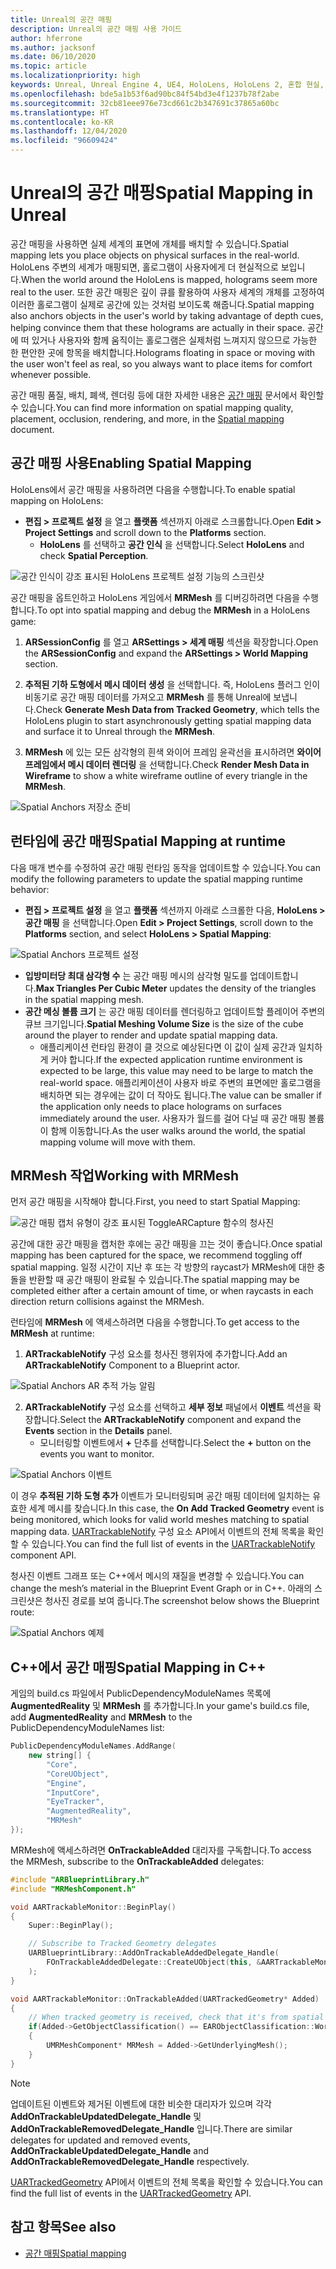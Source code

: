 ```yaml
---
title: Unreal의 공간 매핑
description: Unreal의 공간 매핑 사용 가이드
author: hferrone
ms.author: jacksonf
ms.date: 06/10/2020
ms.topic: article
ms.localizationpriority: high
keywords: Unreal, Unreal Engine 4, UE4, HoloLens, HoloLens 2, 혼합 현실, 개발, 기능, 설명서, 가이드, 홀로그램, 공간 매핑, 혼합 현실 헤드셋, windows mixed reality 헤드셋, 가상 현실 헤드셋
ms.openlocfilehash: bde5a1b53f6ad90bc84f54bd3e4f1237b78f2abe
ms.sourcegitcommit: 32cb81eee976e73cd661c2b347691c37865a60bc
ms.translationtype: HT
ms.contentlocale: ko-KR
ms.lasthandoff: 12/04/2020
ms.locfileid: "96609424"
---
```

# <a name="spatial-mapping-in-unreal"></a><span data-ttu-id="dc023-104">Unreal의 공간 매핑</span><span class="sxs-lookup"><span data-stu-id="dc023-104">Spatial Mapping in Unreal</span></span>

<span data-ttu-id="dc023-105">공간 매핑을 사용하면 실제 세계의 표면에 개체를 배치할 수 있습니다.</span><span class="sxs-lookup"><span data-stu-id="dc023-105">Spatial mapping lets you place objects on physical surfaces in the real-world.</span></span> <span data-ttu-id="dc023-106">HoloLens 주변의 세계가 매핑되면, 홀로그램이 사용자에게 더 현실적으로 보입니다.</span><span class="sxs-lookup"><span data-stu-id="dc023-106">When the world around the HoloLens is mapped, holograms seem more real to the user.</span></span> <span data-ttu-id="dc023-107">또한 공간 매핑은 깊이 큐를 활용하여 사용자 세계의 개체를 고정하여 이러한 홀로그램이 실제로 공간에 있는 것처럼 보이도록 해줍니다.</span><span class="sxs-lookup"><span data-stu-id="dc023-107">Spatial mapping also anchors objects in the user's world by taking advantage of depth cues, helping convince them that these holograms are actually in their space.</span></span> <span data-ttu-id="dc023-108">공간에 떠 있거나 사용자와 함께 움직이는 홀로그램은 실제처럼 느껴지지 않으므로 가능한 한 편안한 곳에 항목을 배치합니다.</span><span class="sxs-lookup"><span data-stu-id="dc023-108">Holograms floating in space or moving with the user won't feel as real, so you always want to place items for comfort whenever possible.</span></span>

<span data-ttu-id="dc023-109">공간 매핑 품질, 배치, 폐색, 렌더링 등에 대한 자세한 내용은 [공간 매핑](../../design/spatial-mapping.md) 문서에서 확인할 수 있습니다.</span><span class="sxs-lookup"><span data-stu-id="dc023-109">You can find more information on spatial mapping quality, placement, occlusion, rendering, and more, in the [Spatial mapping](../../design/spatial-mapping.md) document.</span></span>

## <a name="enabling-spatial-mapping"></a><span data-ttu-id="dc023-110">공간 매핑 사용</span><span class="sxs-lookup"><span data-stu-id="dc023-110">Enabling Spatial Mapping</span></span>

<span data-ttu-id="dc023-111">HoloLens에서 공간 매핑을 사용하려면 다음을 수행합니다.</span><span class="sxs-lookup"><span data-stu-id="dc023-111">To enable spatial mapping on HoloLens:</span></span>
- <span data-ttu-id="dc023-112">**편집 > 프로젝트 설정** 을 열고 **플랫폼** 섹션까지 아래로 스크롤합니다.</span><span class="sxs-lookup"><span data-stu-id="dc023-112">Open **Edit > Project Settings** and scroll down to the **Platforms** section.</span></span>    
    + <span data-ttu-id="dc023-113">**HoloLens** 를 선택하고 **공간 인식** 을 선택합니다.</span><span class="sxs-lookup"><span data-stu-id="dc023-113">Select **HoloLens** and check **Spatial Perception**.</span></span>

![공간 인식이 강조 표시된 HoloLens 프로젝트 설정 기능의 스크린샷](images/unreal-spatial-mapping-img-01.png)

<span data-ttu-id="dc023-115">공간 매핑을 옵트인하고 HoloLens 게임에서 **MRMesh** 를 디버깅하려면 다음을 수행합니다.</span><span class="sxs-lookup"><span data-stu-id="dc023-115">To opt into spatial mapping and debug the **MRMesh** in a HoloLens game:</span></span>
1. <span data-ttu-id="dc023-116">**ARSessionConfig** 를 열고 **ARSettings > 세계 매핑** 섹션을 확장합니다.</span><span class="sxs-lookup"><span data-stu-id="dc023-116">Open the **ARSessionConfig** and expand the **ARSettings > World Mapping** section.</span></span> 

2. <span data-ttu-id="dc023-117">**추적된 기하 도형에서 메시 데이터 생성** 을 선택합니다. 즉, HoloLens 플러그 인이 비동기로 공간 매핑 데이터를 가져오고 **MRMesh** 를 통해 Unreal에 보냅니다.</span><span class="sxs-lookup"><span data-stu-id="dc023-117">Check **Generate Mesh Data from Tracked Geometry**, which tells the HoloLens plugin to start asynchronously getting spatial mapping data and surface it to Unreal through the **MRMesh**.</span></span> 
3. <span data-ttu-id="dc023-118">**MRMesh** 에 있는 모든 삼각형의 흰색 와이어 프레임 윤곽선을 표시하려면 **와이어 프레임에서 메시 데이터 렌더링** 을 선택합니다.</span><span class="sxs-lookup"><span data-stu-id="dc023-118">Check **Render Mesh Data in Wireframe** to show a white wireframe outline of every triangle in the **MRMesh**.</span></span> 

![Spatial Anchors 저장소 준비](images/unreal-spatialmapping-arsettings.PNG)


## <a name="spatial-mapping-at-runtime"></a><span data-ttu-id="dc023-120">런타임에 공간 매핑</span><span class="sxs-lookup"><span data-stu-id="dc023-120">Spatial Mapping at runtime</span></span>
<span data-ttu-id="dc023-121">다음 매개 변수를 수정하여 공간 매핑 런타임 동작을 업데이트할 수 있습니다.</span><span class="sxs-lookup"><span data-stu-id="dc023-121">You can modify the following parameters to update the spatial mapping runtime behavior:</span></span>

- <span data-ttu-id="dc023-122">**편집 > 프로젝트 설정** 을 열고 **플랫폼** 섹션까지 아래로 스크롤한 다음, **HoloLens > 공간 매핑** 을 선택합니다.</span><span class="sxs-lookup"><span data-stu-id="dc023-122">Open **Edit > Project Settings**, scroll down to the **Platforms** section, and select **HoloLens > Spatial Mapping**:</span></span> 

![Spatial Anchors 프로젝트 설정](images/unreal-spatialmapping-projectsettings.PNG)

- <span data-ttu-id="dc023-124">**입방미터당 최대 삼각형 수** 는 공간 매핑 메시의 삼각형 밀도를 업데이트합니다.</span><span class="sxs-lookup"><span data-stu-id="dc023-124">**Max Triangles Per Cubic Meter** updates the density of the triangles in the spatial mapping mesh.</span></span>  
- <span data-ttu-id="dc023-125">**공간 메싱 볼륨 크기** 는 공간 매핑 데이터를 렌더링하고 업데이트할 플레이어 주변의 큐브 크기입니다.</span><span class="sxs-lookup"><span data-stu-id="dc023-125">**Spatial Meshing Volume Size** is the size of the cube around the player to render and update spatial mapping data.</span></span>  
    + <span data-ttu-id="dc023-126">애플리케이션 런타임 환경이 클 것으로 예상된다면 이 값이 실제 공간과 일치하게 커야 합니다.</span><span class="sxs-lookup"><span data-stu-id="dc023-126">If the expected application runtime environment is expected to be large, this value may need to be large to match the real-world space.</span></span> <span data-ttu-id="dc023-127">애플리케이션이 사용자 바로 주변의 표면에만 홀로그램을 배치하면 되는 경우에는 값이 더 작아도 됩니다.</span><span class="sxs-lookup"><span data-stu-id="dc023-127">The value can be smaller if the application only needs to place holograms on surfaces immediately around the user.</span></span> <span data-ttu-id="dc023-128">사용자가 월드를 걸어 다닐 때 공간 매핑 볼륨이 함께 이동합니다.</span><span class="sxs-lookup"><span data-stu-id="dc023-128">As the user walks around the world, the spatial mapping volume will move with them.</span></span> 

## <a name="working-with-mrmesh"></a><span data-ttu-id="dc023-129">MRMesh 작업</span><span class="sxs-lookup"><span data-stu-id="dc023-129">Working with MRMesh</span></span>

<span data-ttu-id="dc023-130">먼저 공간 매핑을 시작해야 합니다.</span><span class="sxs-lookup"><span data-stu-id="dc023-130">First, you need to start Spatial Mapping:</span></span>

![공간 매핑 캡처 유형이 강조 표시된 ToggleARCapture 함수의 청사진](images/unreal-spatial-mapping-img-02.png)

<span data-ttu-id="dc023-132">공간에 대한 공간 매핑을 캡처한 후에는 공간 매핑을 끄는 것이 좋습니다.</span><span class="sxs-lookup"><span data-stu-id="dc023-132">Once spatial mapping has been captured for the space, we recommend toggling off spatial mapping.</span></span>  <span data-ttu-id="dc023-133">일정 시간이 지난 후 또는 각 방향의 raycast가 MRMesh에 대한 충돌을 반환할 때 공간 매핑이 완료될 수 있습니다.</span><span class="sxs-lookup"><span data-stu-id="dc023-133">The spatial mapping may be completed either after a certain amount of time, or when raycasts in each direction return collisions against the MRMesh.</span></span>

<span data-ttu-id="dc023-134">런타임에 **MRMesh** 에 액세스하려면 다음을 수행합니다.</span><span class="sxs-lookup"><span data-stu-id="dc023-134">To get access to the **MRMesh** at runtime:</span></span>
1. <span data-ttu-id="dc023-135">**ARTrackableNotify** 구성 요소를 청사진 행위자에 추가합니다.</span><span class="sxs-lookup"><span data-stu-id="dc023-135">Add an **ARTrackableNotify** Component to a Blueprint actor.</span></span> 

![Spatial Anchors AR 추적 가능 알림](images/unreal-spatialmapping-artrackablenotify.PNG)

2. <span data-ttu-id="dc023-137">**ARTrackableNotify** 구성 요소를 선택하고 **세부 정보** 패널에서 **이벤트** 섹션을 확장합니다.</span><span class="sxs-lookup"><span data-stu-id="dc023-137">Select the **ARTrackableNotify** component and expand the **Events** section in the **Details** panel.</span></span> 
    - <span data-ttu-id="dc023-138">모니터링할 이벤트에서 **+** 단추를 선택합니다.</span><span class="sxs-lookup"><span data-stu-id="dc023-138">Select the **+** button on the events you want to monitor.</span></span> 

![Spatial Anchors 이벤트](images/unreal-spatialmapping-events.PNG)

<span data-ttu-id="dc023-140">이 경우 **추적된 기하 도형 추가** 이벤트가 모니터링되며 공간 매핑 데이터에 일치하는 유효한 세계 메시를 찾습니다.</span><span class="sxs-lookup"><span data-stu-id="dc023-140">In this case, the **On Add Tracked Geometry** event is being monitored, which looks for valid world meshes matching to spatial mapping data.</span></span> <span data-ttu-id="dc023-141">[UARTrackableNotify](https://docs.unrealengine.com/API/Runtime/AugmentedReality/UARTrackableNotifyComponent/index.html) 구성 요소 API에서 이벤트의 전체 목록을 확인할 수 있습니다.</span><span class="sxs-lookup"><span data-stu-id="dc023-141">You can find the full list of events in the [UARTrackableNotify](https://docs.unrealengine.com/API/Runtime/AugmentedReality/UARTrackableNotifyComponent/index.html) component API.</span></span> 

<span data-ttu-id="dc023-142">청사진 이벤트 그래프 또는 C++에서 메시의 재질을 변경할 수 있습니다.</span><span class="sxs-lookup"><span data-stu-id="dc023-142">You can change the mesh’s material in the Blueprint Event Graph or in C++.</span></span> <span data-ttu-id="dc023-143">아래의 스크린샷은 청사진 경로를 보여 줍니다.</span><span class="sxs-lookup"><span data-stu-id="dc023-143">The screenshot below shows the Blueprint route:</span></span> 

![Spatial Anchors 예제](images/unreal-spatialmapping-example.PNG)

## <a name="spatial-mapping-in-c"></a><span data-ttu-id="dc023-145">C++에서 공간 매핑</span><span class="sxs-lookup"><span data-stu-id="dc023-145">Spatial Mapping in C++</span></span>

<span data-ttu-id="dc023-146">게임의 build.cs 파일에서 PublicDependencyModuleNames 목록에 **AugmentedReality** 및 **MRMesh** 를 추가합니다.</span><span class="sxs-lookup"><span data-stu-id="dc023-146">In your game's build.cs file, add **AugmentedReality** and **MRMesh** to the PublicDependencyModuleNames list:</span></span>

```cpp
PublicDependencyModuleNames.AddRange(
    new string[] {
        "Core",
        "CoreUObject",
        "Engine",
        "InputCore",    
        "EyeTracker",
        "AugmentedReality",
        "MRMesh"
});
```

<span data-ttu-id="dc023-147">MRMesh에 액세스하려면 **OnTrackableAdded** 대리자를 구독합니다.</span><span class="sxs-lookup"><span data-stu-id="dc023-147">To access the MRMesh, subscribe to the **OnTrackableAdded** delegates:</span></span>

```cpp
#include "ARBlueprintLibrary.h"
#include "MRMeshComponent.h"

void AARTrackableMonitor::BeginPlay()
{
    Super::BeginPlay();

    // Subscribe to Tracked Geometry delegates
    UARBlueprintLibrary::AddOnTrackableAddedDelegate_Handle(
        FOnTrackableAddedDelegate::CreateUObject(this, &AARTrackableMonitor::OnTrackableAdded)
    );
}

void AARTrackableMonitor::OnTrackableAdded(UARTrackedGeometry* Added)
{
    // When tracked geometry is received, check that it's from spatial mapping
    if(Added->GetObjectClassification() == EARObjectClassification::World)
    {
        UMRMeshComponent* MRMesh = Added->GetUnderlyingMesh();
    }
}
```

> [!NOTE]
> <span data-ttu-id="dc023-148">업데이트된 이벤트와 제거된 이벤트에 대한 비슷한 대리자가 있으며 각각 **AddOnTrackableUpdatedDelegate_Handle** 및 **AddOnTrackableRemovedDelegate_Handle** 입니다.</span><span class="sxs-lookup"><span data-stu-id="dc023-148">There are similar delegates for updated and removed events, **AddOnTrackableUpdatedDelegate_Handle** and **AddOnTrackableRemovedDelegate_Handle** respectively.</span></span>
>
> <span data-ttu-id="dc023-149">[UARTrackedGeometry](https://docs.unrealengine.com/API/Runtime/AugmentedReality/UARTrackedGeometry/index.html) API에서 이벤트의 전체 목록을 확인할 수 있습니다.</span><span class="sxs-lookup"><span data-stu-id="dc023-149">You can find the full list of events in the [UARTrackedGeometry](https://docs.unrealengine.com/API/Runtime/AugmentedReality/UARTrackedGeometry/index.html) API.</span></span>

## <a name="see-also"></a><span data-ttu-id="dc023-150">참고 항목</span><span class="sxs-lookup"><span data-stu-id="dc023-150">See also</span></span>
* [<span data-ttu-id="dc023-151">공간 매핑</span><span class="sxs-lookup"><span data-stu-id="dc023-151">Spatial mapping</span></span>](../../design/spatial-mapping.md)

